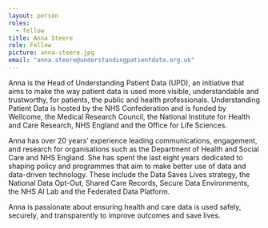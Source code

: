 ```yaml
---
layout: person
roles:
  - fellow
title: Anna Steere
role: Fellow
picture: anna-steere.jpg
email: "anna.steere@understandingpatientdata.org.uk"
---
```

Anna is the Head of Understanding Patient Data (UPD), an initiative that aims to make the way patient data is used more visible, understandable and trustworthy, for patients, the public and health professionals. Understanding Patient Data is hosted by the NHS Confederation and is funded by Wellcome, the Medical Research Council, the National Institute for Health and Care Research, NHS England and the Office for Life Sciences.

<!--more-->

Anna has over 20 years’ experience leading communications, engagement, and research for organisations such as the Department of Health and Social Care and NHS England. She has spent the last eight years dedicated to shaping policy and programmes that aim to make better use of data and data-driven technology. These include the Data Saves Lives strategy, the National Data Opt-Out, Shared Care Records, Secure Data Environments, the NHS AI Lab and the Federated Data Platform.

Anna is passionate about ensuring health and care data is used safely, securely, and transparently to improve outcomes and save lives.
